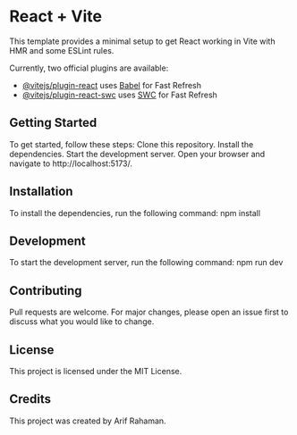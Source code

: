 # React + Vite

This template provides a minimal setup to get React working in Vite with HMR and some ESLint rules.

Currently, two official plugins are available:

- [@vitejs/plugin-react](https://github.com/vitejs/vite-plugin-react/blob/main/packages/plugin-react/README.md) uses [Babel](https://babeljs.io/) for Fast Refresh
- [@vitejs/plugin-react-swc](https://github.com/vitejs/vite-plugin-react-swc) uses [SWC](https://swc.rs/) for Fast Refresh

## Getting Started
To get started, follow these steps:
Clone this repository.
Install the dependencies.
Start the development server.
Open your browser and navigate to http://localhost:5173/.

## Installation
To install the dependencies, run the following command:
npm install

## Development
To start the development server, run the following command:
npm run dev

## Contributing
Pull requests are welcome. For major changes, please open an issue first to discuss what you would like to change.
## License
This project is licensed under the MIT License.
## Credits
This project was created by Arif Rahaman.
